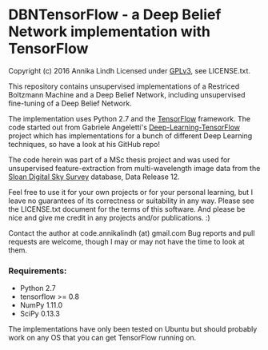 # DBNTensorFlow - a Deep Belief Network implementation with TensorFlow
Copyright (c) 2016 Annika Lindh
Licensed under [GPLv3](http://www.gnu.org/licenses/), see LICENSE.txt.

This repository contains unsupervised implementations of a Restriced Boltzmann Machine and a Deep Belief Network,
 including unsupervised fine-tuning of a Deep Belief Network.

The implementation uses Python 2.7 and
 the [TensorFlow](http://www.tensorflow.org) framework.
 The code started out from Gabriele Angeletti's [Deep-Learning-TensorFlow](https://github.com/blackecho/Deep-Learning-TensorFlow/) project which has implementations
 for a bunch of different Deep Learning techniques, so have a look at his GitHub repo!

The code herein was part of a MSc thesis project and was used for unsupervised feature-extraction from
multi-wavelength image data from the [Sloan Digital Sky Survey](http://www.sdss.org/) database, Data Release 12.

Feel free to use it for your own projects or for your personal learning, but I leave no guarantees of its correctness or
suitability in any way. Please see the LICENSE.txt document for the terms of this software. And please be nice and give
me credit in any projects and/or publications. :)

Contact the author at code.annikalindh (at) gmail.com
Bug reports and pull requests are welcome, though I may or may not have the time to look at them.


### Requirements:

* Python 2.7
* tensorflow >= 0.8
* NumPy 1.11.0
* SciPy 0.13.3

The implementations have only been tested on Ubuntu but should probably
work on any OS that you can get TensorFlow running on.
